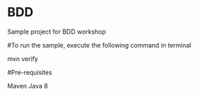 # BDD
Sample project for BDD workshop

#To run the sample, execute the following command in terminal

mvn verify

#Pre-requisites

Maven
Java 8
